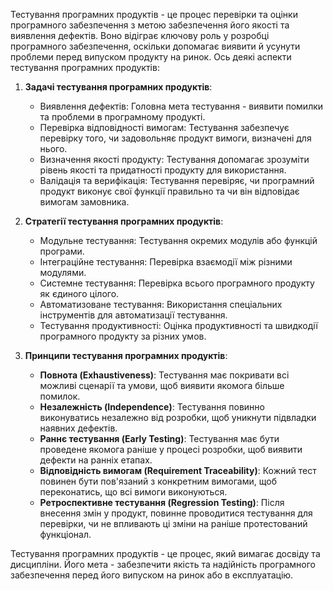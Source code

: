 Тестування програмних продуктів - це процес перевірки та оцінки програмного забезпечення з метою забезпечення його якості та виявлення дефектів. Воно відіграє ключову роль у розробці програмного забезпечення, оскільки допомагає виявити й усунути проблеми перед випуском продукту на ринок. Ось деякі аспекти тестування програмних продуктів:

1. **Задачі тестування програмних продуктів**:
   - Виявлення дефектів: Головна мета тестування - виявити помилки та проблеми в програмному продукті.
   - Перевірка відповідності вимогам: Тестування забезпечує перевірку того, чи задовольняє продукт вимоги, визначені для нього.
   - Визначення якості продукту: Тестування допомагає зрозуміти рівень якості та придатності продукту для використання.
   - Валідація та верифікація: Тестування перевіряє, чи програмний продукт виконує свої функції правильно та чи він відповідає вимогам замовника.

2. **Стратегії тестування програмних продуктів**:
   - Модульне тестування: Тестування окремих модулів або функцій програми.
   - Інтеграційне тестування: Перевірка взаємодії між різними модулями.
   - Системне тестування: Перевірка всього програмного продукту як єдиного цілого.
   - Автоматизоване тестування: Використання спеціальних інструментів для автоматизації тестування.
   - Тестування продуктивності: Оцінка продуктивності та швидкодії програмного продукту за різних умов.

3. **Принципи тестування програмних продуктів**:
   - **Повнота (Exhaustiveness)**: Тестування має покривати всі можливі сценарії та умови, щоб виявити якомога більше помилок.
   - **Незалежність (Independence)**: Тестування повинно виконуватись незалежно від розробки, щоб уникнути підвладки наявних дефектів.
   - **Раннє тестування (Early Testing)**: Тестування має бути проведене якомога раніше у процесі розробки, щоб виявити дефекти на ранніх етапах.
   - **Відповідність вимогам (Requirement Traceability)**: Кожний тест повинен бути пов'язаний з конкретним вимогами, щоб переконатись, що всі вимоги виконуються.
   - **Ретроспективне тестування (Regression Testing)**: Після внесення змін у продукт, повинне проводитися тестування для перевірки, чи не впливають ці зміни на раніше протестований функціонал.

Тестування програмних продуктів - це процес, який вимагає досвіду та дисципліни. Його мета - забезпечити якість та надійність програмного забезпечення перед його випуском на ринок або в експлуатацію.